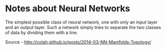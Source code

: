 Notes about Neural Networks
====

The simplest possible class of neural network, one with only an input layer and an output layer. Such a network simply tries to separate the two classes of data by dividing them with a line.






Source - http://colah.github.io/posts/2014-03-NN-Manifolds-Topology/